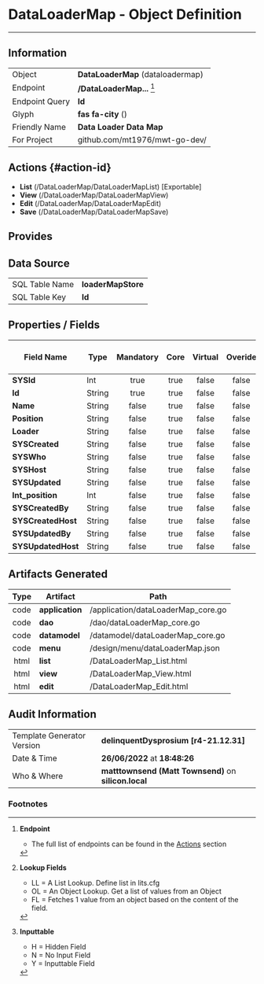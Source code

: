 # **DataLoaderMap** - Object Definition
---
##  Information
|   |   |
|---|---|
|Object         |**DataLoaderMap** (dataloadermap) |
|Endpoint 	    |**/DataLoaderMap...** [^1]|
|Endpoint Query |**Id**|
Glyph|**fas fa-city** ()
Friendly Name|**Data Loader Data Map**|
|For Project    |github.com/mt1976/mwt-go-dev/|

##  Actions {#action-id}
* **List** (/DataLoaderMap/DataLoaderMapList) [Exportable]
* **View** (/DataLoaderMap/DataLoaderMapView)
* **Edit** (/DataLoaderMap/DataLoaderMapEdit)
* **Save** (/DataLoaderMap/DataLoaderMapSave)









##  Provides







##  Data Source 
|   |   |
|---|---|
SQL Table Name       | **loaderMapStore**
SQL Table Key | **Id**



##  Properties / Fields
| Field Name| Type | Mandatory | Core | Virtual | Overide | Lookup [^2]| Lookup Object      | Lookup Field Source         | Lookup Return Value                | Inputable [^3]|DB Column|Default Value| No Change | Callout | Internal | Display | Mask |
| -- | --  | :--: | :--: | :--: |:--: |:--: |:--: |-- |-- |:--: |-- | --| :--: | :--: | :--: | -- | -- |
|**SYSId**|Int|true|true|false|false|||||NH|_id|0|false|false|true|text||
|**Id**|String|true|true|false|false|||||Y|id||false|false|false|text||
|**Name**|String|false|true|false|false|||||Y|name||false|false|false|text||
|**Position**|String|false|true|false|false|||||Y|position||false|false|false|text||
|**Loader**|String|false|true|false|false|OL|DataLoader|Loader|Name|N|loader||false|false|false|||
|**SYSCreated**|String|false|true|false|false|||||NH|_created||false|false|true|text||
|**SYSWho**|String|false|true|false|false|||||NH|_who||false|false|true|text||
|**SYSHost**|String|false|true|false|false|||||NH|_host||false|false|true|text||
|**SYSUpdated**|String|false|true|false|false|||||NH|_updated||false|false|true|text||
|**Int_position**|Int|false|true|false|false|||||Y|int_position|0|false|false|false|text||
|**SYSCreatedBy**|String|false|true|false|false|||||NH|_createdBy||false|false|true|text||
|**SYSCreatedHost**|String|false|true|false|false|||||NH|_createdHost||false|false|true|text||
|**SYSUpdatedBy**|String|false|true|false|false|||||NH|_updatedBy||false|false|true|text||
|**SYSUpdatedHost**|String|false|true|false|false|||||NH|_updatedHost||false|false|true|text||


##  Artifacts Generated
| Type | Artifact | Path|
| :--: | -- | -- |
| code | **application** | /application/dataLoaderMap_core.go |
| code | **dao** | /dao/dataLoaderMap_core.go |
| code | **datamodel** | /datamodel/dataLoaderMap_core.go |
| code | **menu** | /design/menu/dataLoaderMap.json |
| html | **list** | /DataLoaderMap_List.html |
| html | **view** | /DataLoaderMap_View.html |
| html | **edit** | /DataLoaderMap_Edit.html |


## Audit Information
|   |   |
|---|---|
Template Generator Version   | **delinquentDysprosium [r4-21.12.31]**
Date & Time		     | **26/06/2022** at **18:48:26**
Who & Where		     | **matttownsend (Matt Townsend)** on **silicon.local**

### Footnotes
[^1]: **Endpoint**
    * The full list of endpoints can be found in the [Actions](#action-id) section
[^2]: **Lookup Fields**
    * LL = A List Lookup. Define list in lits.cfg
    * OL = An Object Lookup. Get a list of values from an Object
    * FL = Fetches 1 value from an object based on the content of the field. 
[^3]: **Inputtable**   
    * H = Hidden Field
    * N = No Input Field
    * Y = Inputtable Field
